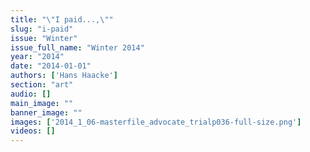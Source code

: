 ```yaml
---
title: "\"I paid...,\""
slug: "i-paid"
issue: "Winter"
issue_full_name: "Winter 2014"
year: "2014"
date: "2014-01-01"
authors: ['Hans Haacke']
section: "art"
audio: []
main_image: ""
banner_image: ""
images: ['2014_1_06-masterfile_advocate_trialp036-full-size.png']
videos: []
---
```

